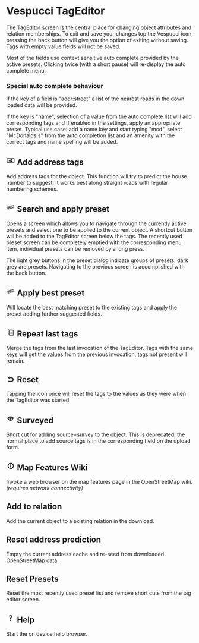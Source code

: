 # Vespucci TagEditor

The TagEditor screen is the central place for changing object attributes and relation memberships. To exit and save your changes top the Vespucci icon, pressing the back button will give you the option of exiting without saving. Tags with empty value fields will not be saved.

Most of the fields use context sensitive auto complete provided by the active presets. Clicking twice (with a short pause) will re-display the auto complete menu.  

### Special auto complete behaviour

If the key of a field is "addr:street" a list of the nearest roads in the down loaded data will be provided.

If the key is "name", selection of a value from the auto complete list will add corresponding tags and if enabled in the settings, apply an appropriate preset. Typical use case: add a name key and start typing "mcd", select "McDonalds's" from the auto completion list and an amenity with the correct tags and name spelling will be added.

## ![](../images/address.png) Add address tags

Add address tags for the object. This function will try to predict the house number to suggest. It works best along straight roads with regular numbering schemes. 

## ![](../images/tag_menu_preset.png) Search and apply preset

Opens a screen which allows you to navigate through the currently active presets and select one to be applied to the current object. A shortcut button will be added to the TagEditor screen below the tags. The recently used preset screen can be completely emptied with the corresponding menu item, individual presets can be removed by a long press.

The light grey buttons in the preset dialog indicate groups of presets, dark grey are presets. Navigating to the previous screen is accomplished with the back button.

## ![](../images/tag_menu_apply_preset.png) Apply best preset

Will locate the best matching preset to the existing tags and apply the preset adding further suggested fields.

## ![](../images/tag_menu_repeat.png) Repeat last tags

Merge the tags from the last invocation of the TagEditor. Tags with the same keys will get the values from the previous invocation, tags not present will remain. 

## ![](../images/undolist_undo.png) Reset

Tapping the icon once will reset the tags to the values as they were when the TagEditor was started.

## ![](../images/tag_menu_sourcesurvey.png) Surveyed

Short cut for adding source=survey to the object. This is deprecated, the normal place to add source tags is in the corresponding field on the upload form. 

## ![](../images/tag_menu_mapfeatures.png) Map Features Wiki

Invoke a web browser on the map features page in the OpenStreetMap wiki. *(requires network connectivity)* 

## Add to relation

Add the current object to a existing relation in the download.

## Reset address prediction

Empty the current address cache and re-seed from downloaded OpenStreetMap data. 

## Reset Presets

Reset the most recently used preset list and remove short cuts from the tag editor screen. 

## ![](../images/menu_help.png) Help

Start the on device help browser.
